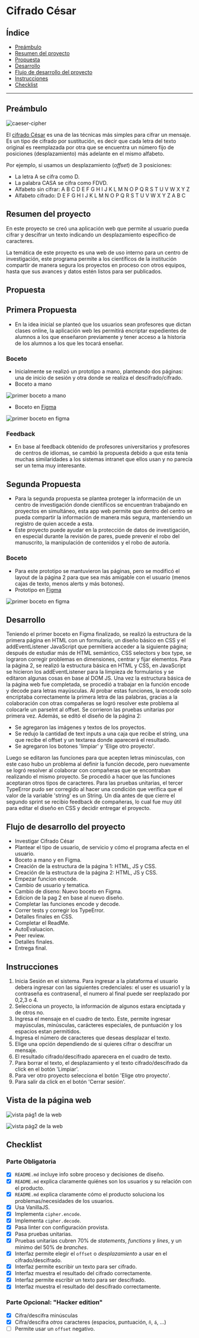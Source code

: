 # Cifrado César

## Índice

* [Preámbulo](#preámbulo)
* [Resumen del proyecto](#resumen-del-proyecto)
* [Propuesta](#propuesta)
* [Desarrollo](#desarrollo)
* [Flujo de desarrollo del proyecto](#flujo-de-desarrollo-del-proyecto)
* [Instrucciones](#instrucciones)
* [Checklist](#checklist)

***

## Preámbulo

![caeser-cipher](https://upload.wikimedia.org/wikipedia/commons/thumb/2/2b/Caesar3.svg/2000px-Caesar3.svg.png)

El [cifrado César](https://en.wikipedia.org/wiki/Caesar_cipher) es una de las técnicas más simples para cifrar un mensaje. Es un tipo de cifrado por sustitución, es decir que cada letra del texto original es reemplazada por otra que se encuentra un número fijo de posiciones (desplazamiento) más adelante en el mismo alfabeto.

Por ejemplo, si usamos un desplazamiento (_offset_) de 3 posiciones:

* La letra A se cifra como D.
* La palabra CASA se cifra como FDVD.
* Alfabeto sin cifrar: A B C D E F G H I J K L M N O P Q R S T U V W X Y Z
* Alfabeto cifrado: D E F G H I J K L M N O P Q R S T U V W X Y Z A B C


## Resumen del proyecto

En este proyecto se creó una aplicación web que permite al usuario
pueda cifrar y descifrar un texto indicando un desplazamiento específico de
caracteres.
 
La temática de este proyecto es una web de uso interno para un centro de investigación, este programa permite a los científicos de la institución compartir de manera segura los proyectos en proceso con otros equipos, hasta que sus avances y datos estén listos para ser publicados.


## Propuesta

## Primera Propuesta
* En la idea inicial se planteó que los usuarios sean profesores que dictan clases online, la aplicación web les permitirá encriptar expedientes de alumnos a los que enseñaron previamente y tener acceso a la historia de los alumnos a los que les tocará enseñar.
### Boceto
* Inicialmente se realizó un prototipo a mano, planteando dos páginas: una de inicio de sesión y otra donde se realiza el descifrado/cifrado.
* Boceto a mano

![primer boceto a mano](imagesREADME/aMano.jpg)
* Boceto en [Figma](https://www.figma.com/file/6tJYVg6wbCUEgQ0mnadUFH/Prototipo-cipher-1?node-id=0%3A1)

![primer boceto en figma](imagesREADME/Figma.jpg)
### Feedback
* En base al feedback obtenido de profesores universitarios y profesores de centros de idiomas, se cambió la propuesta debido a que esta tenía muchas similaridades a los sistemas intranet que ellos usan y no parecía ser un tema muy interesante.
 
 
## Segunda Propuesta
* Para la segunda propuesta se plantea proteger la información de un centro de investigación donde científicos se encuentran trabajando en proyectos en simultáneo, esta app web permite que dentro del centro se pueda compartir la información de manera más segura, manteniendo un registro de quien accede a esta.
* Este proyecto puede ayudar en la protección de datos de investigación, en especial durante la revisión de pares, puede prevenir el robo del manuscrito, la manipulación de contenidos y el robo de autoría.
### Boceto
* Para este prototipo se mantuvieron las páginas, pero se modificó el layout de la página 2 para que sea más amigable con el usuario (menos cajas de texto, menos alerts y más botones).
* Prototipo en [Figma](https://www.figma.com/file/lGrRPxW8fWKQTZM4QYeD5z/Prototipo-cipher-2?node-id=0%3A1)

![primer boceto en figma](imagesREADME/Figma1.jpg)

## Desarrollo
Teniendo el primer boceto en Figma finalizado, se realizó la estructura de la primera página en HTML con un formulario, un diseño básico en CSS y el addEventListener JavaScript que permitiera acceder a la siguiente página; después de estudiar más de HTML semántico, CSS selectors y box type, se lograron corregir problemas en dimensiones, centrar y fijar elementos.
Para la página 2, se realizó la estructura básica en HTML y CSS, en JavaScript se hicieron los addEventListener para la limpieza de formularios y se editaron algunas cosas en base al DOM JS.
Una vez la estructura básica de la página web fue completada, se procedió a trabajar en la función encode y decode para letras mayúsculas. Al probar estas funciones, la encode solo encriptaba correctamente la primera letra de las palabras, gracias a la colaboración con otras compañeras se logró resolver este problema al colocarle un parseInt al offset. Se corrieron las pruebas unitarias por primera vez.
Además, se editó el diseño de la página 2:
- Se agregaron las imágenes y textos de los proyectos.
- Se redujo la cantidad de text inputs a una caja que recibe el string, una que recibe el offset y un textarea donde aparecerá el resultado.
- Se agregaron los botones 'limpiar' y 'Elige otro proyecto'.

Luego se editaron las funciones para que acepten letras minúsculas, con este caso hubo un problema al definir la función decode, pero nuevamente se logró resolver al colaborar con compañeras que se encontraban realizando el mismo proyecto. Se procedió a hacer que las funciones aceptaran otros tipos de caracteres.
Para las pruebas unitarias, el tercer TypeError pudo ser corregido al hacer una condición que verifica que el valor de la variable 'string' es un String.
Un día antes de que cierre el segundo sprint se recibio feedback de compañeras, lo cual fue muy útil para editar el diseño en CSS y decidir entregar el proyecto.

## Flujo de desarrollo del proyecto

* Investigar Cifrado César
* Plantear el tipo de usuario, de servicio y cómo el programa afecta en el usuario.
* Boceto a mano y en Figma.
* Creación de la estructura de la página 1: HTML, JS y CSS.
* Creación de la estructura de la página 2: HTML, JS y CSS.
* Empezar funcion encode.
* Cambio de usuario y tematica.
* Cambio de diseno: Nuevo boceto en Figma.
* Edicion de la pag 2 en base al nuevo diseño.
* Completar las funciones encode y decode.
* Correr tests y corregir los TypeError.
* Detalles finales en CSS.
* Completar el ReadMe.
* AutoEvaluacion.
* Peer review.
* Detalles finales.
* Entrega final.



## Instrucciones

1. Inicia Sesión en el sistema. Para ingresar a la plataforma el usuario debera ingresar con las siguientes credenciales: el user es usuario1 y la contraseña es contrasena1, el numero al final puede ser reeplazado por 0,2,3 o 4.
2. Selecciona un proyecto, la información de algunos estara enciptada y de otros no.
3. Ingresa el mensaje en el cuadro de texto. Este, permite ingresar mayúsculas, minúsculas, carácteres especiales, de puntuación y los espacios estan permitidos. 
4. Ingresa el número de caracteres que deseas desplazar el texto.
5. Elige una opción dependiendo de si quieres cifrar o descifrar un mensaje. 
6. El resultado cifrado/descifrado aparecera en el cuadro de texto.
7. Para borrar el texto, el desplazamiento y el texto cifrado/descifrado da click en el botón 'Limpiar'.
8. Para ver otro proyecto selecciona el botón 'Elige otro proyecto'.
9. Para salir da click en el botón 'Cerrar sesión'.

## Vista de la página web

![vista pág1 de la web](imagesREADME/pag1.jpg)

![vista pág2 de la web](imagesREADME/pag2.jpg)



## Checklist

### Parte Obligatoria

* [x] `README.md` incluye info sobre proceso y decisiones de diseño.
* [x] `README.md` explica claramente quiénes son los usuarios y su relación con
  el producto.
* [x] `README.md` explica claramente cómo el producto soluciona los
  problemas/necesidades de los usuarios.
* [x] Usa VanillaJS.
* [x] Implementa `cipher.encode`.
* [x] Implementa `cipher.decode`.
* [x] Pasa linter con configuración provista.
* [x] Pasa pruebas unitarias.
* [x] Pruebas unitarias cubren 70% de _statements_, _functions_ y _lines_, y un
  mínimo del 50% de _branches_.
* [x] Interfaz permite elegir el `offset` o _desplazamiento_ a usar en el
  cifrado/descifrado.
* [x] Interfaz permite escribir un texto para ser cifrado.
* [x] Interfaz muestra el resultado del cifrado correctamente.
* [x] Interfaz permite escribir un texto para ser descifrado.
* [x] Interfaz muestra el resultado del descifrado correctamente.

### Parte Opcional: "Hacker edition"

* [x] Cifra/descifra minúsculas
* [x] Cifra/descifra _otros_ caracteres (espacios, puntuación, `ñ`, `á`, ...)
* [ ] Permite usar un `offset` negativo.
